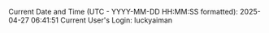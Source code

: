 Current Date and Time (UTC - YYYY-MM-DD HH:MM:SS formatted): 2025-04-27 06:41:51
Current User's Login: luckyaiman
